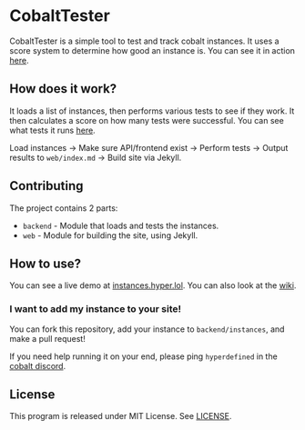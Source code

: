 # CobaltTester
CobaltTester is a simple tool to test and track cobalt instances. It uses a score system to determine how good an instance is. You can see it in action [here](https://instances.hyper.lol).

## How does it work?
It loads a list of instances, then performs various tests to see if they work. It then calculates a score on how many tests were successful.
You can see what tests it runs [here](https://github.com/hyperdefined/CobaltTester/blob/master/backend/tests.json).

Load instances -> Make sure API/frontend exist -> Perform tests -> Output results to `web/index.md` -> Build site via Jekyll.

## Contributing
The project contains 2 parts:
* `backend` - Module that loads and tests the instances.
* `web` - Module for building the site, using Jekyll.

## How to use?
You can see a live demo at [instances.hyper.lol](https://instances.hyper.lol). You can also look at the [wiki](https://github.com/hyperdefined/CobaltTester/wiki/Running-CobaltTester).

### I want to add my instance to your site!
You can fork this repository, add your instance to `backend/instances`, and make a pull request!

If you need help running it on your end, please ping `hyperdefined` in the [cobalt discord](https://discord.gg/pQPt8HBUPu).

## License
This program is released under MIT License. See [LICENSE](https://github.com/hyperdefined/CobaltTester/blob/master/LICENSE).
